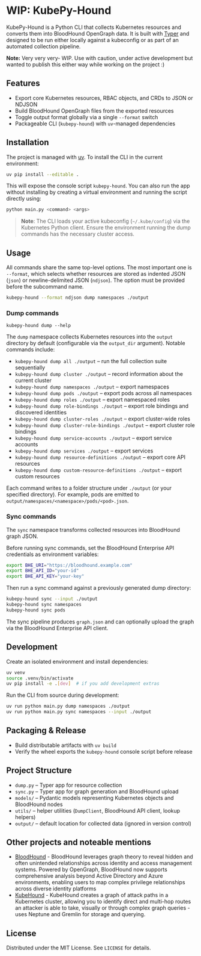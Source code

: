 # WIP: KubePy-Hound

KubePy-Hound is a Python CLI that collects Kubernetes resources and converts them into
BloodHound OpenGraph data. It is built with [Typer](https://typer.tiangolo.com/) and designed to
be run either locally against a kubeconfig or as part of an automated collection pipeline.

**Note:** Very very very- WIP. Use with caution, under active development but wanted to publish this either way while working on the project :) 

## Features

- Export core Kubernetes resources, RBAC objects, and CRDs to JSON or NDJSON
- Build BloodHound OpenGraph files from the exported resources
- Toggle output format globally via a single `--format` switch
- Packageable CLI (`kubepy-hound`) with `uv`-managed dependencies

## Installation

The project is managed with [uv](https://github.com/astral-sh/uv). To install the CLI in the
current environment:

```bash
uv pip install --editable .
```

This will expose the console script `kubepy-hound`. You can also run the app without
installing by creating a virtual environment and running the script directly using:

```bash
python main.py <command> <args>
```

> **Note**: The CLI loads your active kubeconfig (`~/.kube/config`) via the Kubernetes Python
> client. Ensure the environment running the dump commands has the necessary cluster access.

## Usage

All commands share the same top-level options. The most important one is `--format`, which
selects whether resources are stored as indented JSON (`json`) or newline-delimited JSON
(`ndjson`). The option must be provided before the subcommand name.

```bash
kubepy-hound --format ndjson dump namespaces ./output
```

### Dump commands

```
kubepy-hound dump --help
```

The `dump` namespace collects Kubernetes resources into the `output` directory by default
(configurable via the `output_dir` argument). Notable commands include:

- `kubepy-hound dump all ./output` – run the full collection suite sequentially
- `kubepy-hound dump cluster ./output` – record information about the current cluster
- `kubepy-hound dump namespaces ./output` – export namespaces
- `kubepy-hound dump pods ./output` – export pods across all namespaces
- `kubepy-hound dump roles ./output` – export namespaced roles
- `kubepy-hound dump role-bindings ./output` – export role bindings and discovered identities
- `kubepy-hound dump cluster-roles ./output` – export cluster-wide roles
- `kubepy-hound dump cluster-role-bindings ./output` – export cluster role bindings
- `kubepy-hound dump service-accounts ./output` – export service accounts
- `kubepy-hound dump services ./output` – export services
- `kubepy-hound dump resource-definitions ./output` – export core API resources
- `kubepy-hound dump custom-resource-definitions ./output` – export custom resources

Each command writes to a folder structure under `./output` (or your specified directory). For
example, pods are emitted to `output/namespaces/<namespace>/pods/<pod>.json`.

### Sync commands

The `sync` namespace transforms collected resources into BloodHound graph JSON.

Before running sync commands, set the BloodHound Enterprise API credentials as environment
variables:

```bash
export BHE_URI="https://bloodhound.example.com"
export BHE_API_ID="your-id"
export BHE_API_KEY="your-key"
```

Then run a sync command against a previously generated dump directory:

```bash
kubepy-hound sync --input ./output
kubepy-hound sync namespaces
kubepy-hound sync pods
```

The sync pipeline produces `graph.json` and can optionally upload the graph via the
BloodHound Enterprise API client.

## Development

Create an isolated environment and install dependencies:

```bash
uv venv
source .venv/bin/activate
uv pip install -e .[dev]  # if you add development extras
```

Run the CLI from source during development:

```bash
uv run python main.py dump namespaces ./output
uv run python main.py sync namespaces --input ./output
```

## Packaging & Release

- Build distributable artifacts with `uv build`
- Verify the wheel exports the `kubepy-hound` console script before release

## Project Structure

- `dump.py` – Typer app for resource collection
- `sync.py` – Typer app for graph generation and BloodHound upload
- `models/` – Pydantic models representing Kubernetes objects and BloodHound nodes
- `utils/` – helper utilities (`DumpClient`, BloodHound API client, lookup helpers)
- `output/` – default location for collected data (ignored in version control)


## Other projects and noteable mentions

- [BloodHound](https://github.com/SpecterOps/BloodHound) - BloodHound leverages graph theory to reveal hidden and often unintended relationships across identity and access management systems. Powered by OpenGraph, BloodHound now supports comprehensive analysis beyond Active Directory and Azure environments, enabling users to map complex privilege relationships across diverse identity platforms
- [KubeHound](https://kubehound.io/) - KubeHound creates a graph of attack paths in a Kubernetes cluster, allowing you to identify direct and multi-hop routes an attacker is able to take, visually or through complex graph queries - uses Neptune and Gremlin for storage and querying.

## License

Distributed under the MIT License. See `LICENSE` for details.
